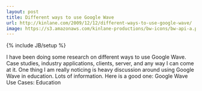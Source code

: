 ```yaml
---
layout: post
title: Different ways to use Google Wave
url: http://kinlane.com/2009/12/12/different-ways-to-use-google-wave/
image: https://s3.amazonaws.com/kinlane-productions/bw-icons/bw-api-a.png
---
```

{% include JB/setup %}
I have been doing some research on different ways to use Google Wave. Case studies, industry applications, clients, server, and any way I can come at it.
One thing I am really noticing is heavy discussion around using Google Wave in education. Lots of information.
Here is a good one: Google Wave Use Cases: Education